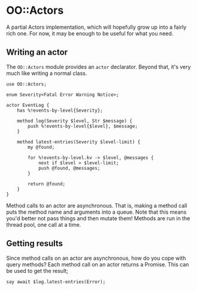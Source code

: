 # OO::Actors

A partial Actors implementation, which will hopefully grow up into a fairly
rich one. For now, it may be enough to be useful for what you need.

## Writing an actor

The `OO::Actors` module provides an `actor` declarator. Beyond that, it's very
much like writing a normal class.

```perl6
use OO::Actors;

enum Severity<Fatal Error Warning Notice>;

actor EventLog {
    has %!events-by-level{Severity};

    method log(Severity $level, Str $message) {
        push %!events-by-level{$level}, $message;
    }

    method latest-entries(Severity $level-limit) {
        my @found;

        for %!events-by-level.kv -> $level, @messages {
            next if $level > $level-limit;
            push @found, @messages;
        }

        return @found;
    }
}
```

Method calls to an actor are asynchronous. That is, making a method call puts
the method name and arguments into a queue. Note that this means you'd better
not pass things and then mutate them! Methods are run in the thread pool, one
call at a time.

## Getting results

Since method calls on an actor are asynchronous, how do you cope with query
methods? Each method call on an actor returns a Promise. This can be used to
get the result;

```perl6
say await $log.latest-entries(Error);
```
